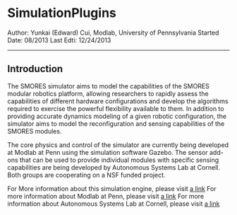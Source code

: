 SimulationPlugins
=================

Author: Yunkai (Edward) Cui, Modlab, University of Pennsylvania
Started Date: 08/2013
Last Edti: 12/24/2013

----------------------------------------
Introduction
----------------------------------------
The SMORES simulator aims to model the capabilities of the SMORES modular robotics platform, allowing researchers to rapidly assess the capabilities of different hardware configurations and develop the algorithms required to exercise the powerful flexibility available to them. In addition to providing accurate dynamics modeling of a given robotic configuration, the simulator aims to model the reconfiguration and sensing capabilities of the SMORES modules.

The core physics and control of the simulator are currently being developed at Modlab at Penn using the simulation software Gazebo. The sensor add-ons that can be used to provide individual modules with specific sensing capabilities are being developed by Autonomous Systems Lab at Cornell. Both groups are cooperating on a NSF funded project.

For More information about this simulation engine, please visit [a link](http://gazebosim.org/)
For more information about Modlab at Penn, please visit [a link](http://modlabupenn.org/)
For more information about Autonomous Systems Lab at Cornell, please visit [a link](http://cornell-asl.org/wiki/index.php?title=Main_Page)
